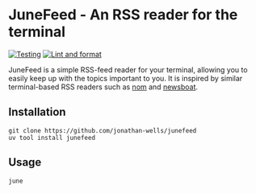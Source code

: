 # JuneFeed - An RSS reader for the terminal

[![Testing](https://github.com/jonathan-wells/junefeed/actions/workflows/test.yml/badge.svg)](https://github.com/jonathan-wells/junefeed/actions/workflows/test.yml)
[![Lint and format](https://github.com/jonathan-wells/junefeed/actions/workflows/lint_and_format.yml/badge.svg)](https://github.com/jonathan-wells/junefeed/actions/workflows/lint_and_format.yml)

JuneFeed is a simple RSS-feed reader for your terminal, allowing you to easily keep up with the
topics important to you. It is inspired by similar terminal-based RSS readers such as
[nom](https://github.com/guyfedwards/nom) and [newsboat](https://github.com/newsboat/newsboat).

## Installation
```
git clone https://github.com/jonathan-wells/junefeed
uv tool install junefeed
```

## Usage
```
june
```
